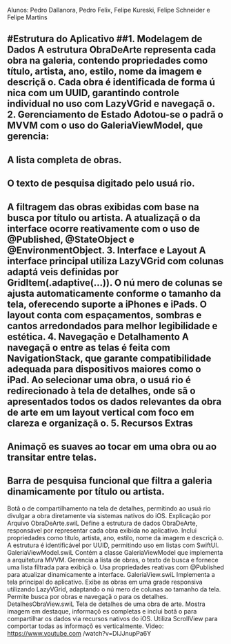 Alunos: Pedro Dallanora, Pedro Felix, Felipe Kureski, Felipe Schneider e Felipe Martins

#Estrutura do Aplicativo
##1. Modelagem de Dados
A estrutura ObraDeArte representa cada obra na galeria, contendo propriedades como
título, artista, ano, estilo, nome da imagem e descriçã o. Cada obra é identificada de forma
ú nica com um UUID, garantindo controle individual no uso com LazyVGrid e navegaçã o.
2. Gerenciamento de Estado
Adotou-se o padrã o MVVM com o uso do GaleriaViewModel, que gerencia:
-
A lista completa de obras.
-
O texto de pesquisa digitado pelo usuá rio.
-
A filtragem das obras exibidas com base na busca por título ou artista.
A atualizaçã o da interface ocorre reativamente com o uso de @Published, @StateObject e
@EnvironmentObject.
3. Interface e Layout
A interface principal utiliza LazyVGrid com colunas adaptá veis definidas por
GridItem(.adaptive(...)). O nú mero de colunas se ajusta automaticamente conforme o
tamanho da tela, oferecendo suporte a iPhones e iPads. O layout conta com espaçamentos,
sombras e cantos arredondados para melhor legibilidade e estética.
4. Navegação e Detalhamento
A navegaçã o entre as telas é feita com NavigationStack, que garante compatibilidade
adequada para dispositivos maiores como o iPad. Ao selecionar uma obra, o usuá rio é
redirecionado à tela de detalhes, onde sã o apresentados todos os dados relevantes da obra
de arte em um layout vertical com foco em clareza e organizaçã o.
5. Recursos Extras
-
Animaçõ es suaves ao tocar em uma obra ou ao transitar entre telas.
-
Barra de pesquisa funcional que filtra a galeria dinamicamente por título ou artista.
-
Botã o de compartilhamento na tela de detalhes, permitindo ao usuá rio divulgar a obra
diretamente via sistemas nativos do iOS.
Explicação por Arquivo
ObraDeArte.swiL
Define a estrutura de dados ObraDeArte, responsável por representar cada obra exibida no
aplicativo. Inclui propriedades como título, artista, ano, estilo, nome da imagem e descriçã o.
A estrutura é identificável por UUID, permitindo uso em listas com SwiftUI.
GaleriaViewModel.swiL
Contém a classe GaleriaViewModel que implementa a arquitetura MVVM. Gerencia a lista de
obras, o texto de busca e fornece uma lista filtrada para exibiçã o. Usa propriedades reativas
com @Published para atualizar dinamicamente a interface.
GaleriaView.swiL
Implementa a tela principal do aplicativo. Exibe as obras em uma grade responsiva
utilizando LazyVGrid, adaptando o nú mero de colunas ao tamanho da tela. Permite busca
por obras e navegaçã o para os detalhes.
DetalhesObraView.swiL
Tela de detalhes de uma obra de arte. Mostra imagem em destaque, informaçõ es completas
e inclui botã o para compartilhar os dados via recursos nativos do iOS. Utiliza ScrollView
para comportar todas as informaçõ es verticalmente.
Video:
https://www.youtube.com /watch?v=DlJJnupPa6Y
